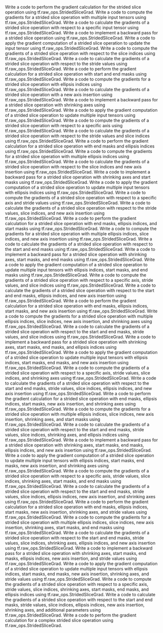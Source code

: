 Write a code to perform the gradient calculation for the strided slice operation using tf.raw_ops.StridedSliceGrad.
Write a code to compute the gradients for a strided slice operation with multiple input tensors using tf.raw_ops.StridedSliceGrad.
Write a code to calculate the gradients of a strided slice operation with respect to a specific input tensor using tf.raw_ops.StridedSliceGrad.
Write a code to implement a backward pass for a strided slice operation using tf.raw_ops.StridedSliceGrad.
Write a code to apply the gradient computation of a strided slice operation to update the input tensor using tf.raw_ops.StridedSliceGrad.
Write a code to compute the gradients of a strided slice operation with respect to the slice indices using tf.raw_ops.StridedSliceGrad.
Write a code to calculate the gradients of a strided slice operation with respect to the stride values using tf.raw_ops.StridedSliceGrad.
Write a code to perform the gradient calculation for a strided slice operation with start and end masks using tf.raw_ops.StridedSliceGrad.
Write a code to compute the gradients for a strided slice operation with ellipsis indices using tf.raw_ops.StridedSliceGrad.
Write a code to calculate the gradients of a strided slice operation with a new axis insertion using tf.raw_ops.StridedSliceGrad.
Write a code to implement a backward pass for a strided slice operation with shrinking axes using tf.raw_ops.StridedSliceGrad.
Write a code to apply the gradient computation of a strided slice operation to update multiple input tensors using tf.raw_ops.StridedSliceGrad.
Write a code to compute the gradients of a strided slice operation with respect to a specific axis using tf.raw_ops.StridedSliceGrad.
Write a code to calculate the gradients of a strided slice operation with respect to the stride values and slice indices using tf.raw_ops.StridedSliceGrad.
Write a code to perform the gradient calculation for a strided slice operation with end masks and ellipsis indices using tf.raw_ops.StridedSliceGrad.
Write a code to compute the gradients for a strided slice operation with multiple ellipsis indices using tf.raw_ops.StridedSliceGrad.
Write a code to calculate the gradients of a strided slice operation with respect to the slice indices and new axis insertion using tf.raw_ops.StridedSliceGrad.
Write a code to implement a backward pass for a strided slice operation with shrinking axes and start masks using tf.raw_ops.StridedSliceGrad.
Write a code to apply the gradient computation of a strided slice operation to update multiple input tensors with ellipsis indices using tf.raw_ops.StridedSliceGrad.
Write a code to compute the gradients of a strided slice operation with respect to a specific axis and stride values using tf.raw_ops.StridedSliceGrad.
Write a code to calculate the gradients of a strided slice operation with respect to the stride values, slice indices, and new axis insertion using tf.raw_ops.StridedSliceGrad.
Write a code to perform the gradient calculation for a strided slice operation with end masks, ellipsis indices, and start masks using tf.raw_ops.StridedSliceGrad.
Write a code to compute the gradients for a strided slice operation with multiple ellipsis indices, slice indices, and new axis insertion using tf.raw_ops.StridedSliceGrad.
Write a code to calculate the gradients of a strided slice operation with respect to the start and end masks using tf.raw_ops.StridedSliceGrad.
Write a code to implement a backward pass for a strided slice operation with shrinking axes, start masks, and end masks using tf.raw_ops.StridedSliceGrad.
Write a code to apply the gradient computation of a strided slice operation to update multiple input tensors with ellipsis indices, start masks, and end masks using tf.raw_ops.StridedSliceGrad.
Write a code to compute the gradients of a strided slice operation with respect to a specific axis, stride values, and slice indices using tf.raw_ops.StridedSliceGrad.
Write a code to calculate the gradients of a strided slice operation with respect to the start and end masks, ellipsis indices, and new axis insertion using tf.raw_ops.StridedSliceGrad.
Write a code to perform the gradient calculation for a strided slice operation with end masks, ellipsis indices, start masks, and new axis insertion using tf.raw_ops.StridedSliceGrad.
Write a code to compute the gradients for a strided slice operation with multiple ellipsis indices, slice indices, new axis insertion, and shrinking axes using tf.raw_ops.StridedSliceGrad.
Write a code to calculate the gradients of a strided slice operation with respect to the start and end masks, stride values, and slice indices using tf.raw_ops.StridedSliceGrad.
Write a code to implement a backward pass for a strided slice operation with shrinking axes, start masks, end masks, and ellipsis indices using tf.raw_ops.StridedSliceGrad.
Write a code to apply the gradient computation of a strided slice operation to update multiple input tensors with ellipsis indices, start masks, end masks, and new axis insertion using tf.raw_ops.StridedSliceGrad.
Write a code to compute the gradients of a strided slice operation with respect to a specific axis, stride values, slice indices, and shrinking axes using tf.raw_ops.StridedSliceGrad.
Write a code to calculate the gradients of a strided slice operation with respect to the start and end masks, stride values, slice indices, ellipsis indices, and new axis insertion using tf.raw_ops.StridedSliceGrad.
Write a code to perform the gradient calculation for a strided slice operation with end masks, ellipsis indices, start masks, new axis insertion, and shrinking axes using tf.raw_ops.StridedSliceGrad.
Write a code to compute the gradients for a strided slice operation with multiple ellipsis indices, slice indices, new axis insertion, shrinking axes, and start masks using tf.raw_ops.StridedSliceGrad.
Write a code to calculate the gradients of a strided slice operation with respect to the start and end masks, stride values, slice indices, shrinking axes, and ellipsis indices using tf.raw_ops.StridedSliceGrad.
Write a code to implement a backward pass for a strided slice operation with shrinking axes, start masks, end masks, ellipsis indices, and new axis insertion using tf.raw_ops.StridedSliceGrad.
Write a code to apply the gradient computation of a strided slice operation to update multiple input tensors with ellipsis indices, start masks, end masks, new axis insertion, and shrinking axes using tf.raw_ops.StridedSliceGrad.
Write a code to compute the gradients of a strided slice operation with respect to a specific axis, stride values, slice indices, shrinking axes, start masks, and end masks using tf.raw_ops.StridedSliceGrad.
Write a code to calculate the gradients of a strided slice operation with respect to the start and end masks, stride values, slice indices, ellipsis indices, new axis insertion, and shrinking axes using tf.raw_ops.StridedSliceGrad.
Write a code to perform the gradient calculation for a strided slice operation with end masks, ellipsis indices, start masks, new axis insertion, shrinking axes, and stride values using tf.raw_ops.StridedSliceGrad.
Write a code to compute the gradients for a strided slice operation with multiple ellipsis indices, slice indices, new axis insertion, shrinking axes, start masks, and end masks using tf.raw_ops.StridedSliceGrad.
Write a code to calculate the gradients of a strided slice operation with respect to the start and end masks, stride values, slice indices, shrinking axes, ellipsis indices, and new axis insertion using tf.raw_ops.StridedSliceGrad.
Write a code to implement a backward pass for a strided slice operation with shrinking axes, start masks, end masks, ellipsis indices, new axis insertion, and stride values using tf.raw_ops.StridedSliceGrad.
Write a code to apply the gradient computation of a strided slice operation to update multiple input tensors with ellipsis indices, start masks, end masks, new axis insertion, shrinking axes, and stride values using tf.raw_ops.StridedSliceGrad.
Write a code to compute the gradients of a strided slice operation with respect to a specific axis, stride values, slice indices, shrinking axes, start masks, end masks, and ellipsis indices using tf.raw_ops.StridedSliceGrad.
Write a code to calculate the gradients of a strided slice operation with respect to the start and end masks, stride values, slice indices, ellipsis indices, new axis insertion, shrinking axes, and additional parameters using tf.raw_ops.StridedSliceGrad.
Write a code to perform the gradient calculation for a complex strided slice operation using tf.raw_ops.StridedSliceGrad.